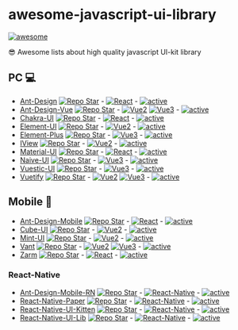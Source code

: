 # awesome-javascript-ui-library
[![awesome](https://img.shields.io/static/v1?label=😎&message=awesome&color=blueviolet)]()

😎 Awesome lists about high quality javascript UI-kit library

## PC 💻

- [Ant-Design](https://ant.design/components/overview) [![Repo Star](https://img.shields.io/github/stars/ant-design/ant-design.svg?label=&style=social)](https://github.com/ant-design/ant-design) - [![React](https://img.shields.io/static/v1?label=&message=React&color=blue)]() - [![active](https://img.shields.io/github/last-commit/ant-design/ant-design)]()
- [Ant-Design-Vue](https://antdv.com/components/overview) [![Repo Star](https://img.shields.io/github/stars/vueComponent/ant-design-vue.svg?label=&style=social)](https://github.com/vueComponent/ant-design-vue) - [![Vue2](https://img.shields.io/static/v1?label=&message=Vue2&color=green)]() [![Vue3](https://img.shields.io/static/v1?label=&message=Vue3&color=success)]() - [![active](https://img.shields.io/github/last-commit/vueComponent/ant-design-vue)]()
- [Chakra-UI](https://chakra-ui.com/docs/components) [![Repo Star](https://img.shields.io/github/stars/chakra-ui/chakra-ui.svg?label=&style=social)](https://github.com/chakra-ui/chakra-ui) - [![React](https://img.shields.io/static/v1?label=&message=React&color=blue)]() - [![active](https://img.shields.io/github/last-commit/chakra-ui/chakra-ui)]()
- [Element-UI](https://element.eleme.cn/#/en-US/component/installation) [![Repo Star](https://img.shields.io/github/stars/ElemeFE/element.svg?label=&style=social)](https://github.com/ElemeFE/element) - [![Vue2](https://img.shields.io/static/v1?label=&message=Vue2&color=green)]() - [![active](https://img.shields.io/github/last-commit/ElemeFE/element)]()
- [Element-Plus](https://element-plus.org/en-US/component/button.html) [![Repo Star](https://img.shields.io/github/stars/element-plus/element-plus.svg?label=&style=social)](https://github.com/element-plus/element-plus) - [![Vue3](https://img.shields.io/static/v1?label=&message=Vue3&color=success)]() - [![active](https://img.shields.io/github/last-commit/element-plus/element-plus)]()
- [IView](http://iview.talkingdata.com/#/components/guide/install-en) [![Repo Star](https://img.shields.io/github/stars/iview/iview.svg?label=&style=social)](https://github.com/iview/iview) - [![Vue2](https://img.shields.io/static/v1?label=&message=Vue2&color=green)]() - [![active](https://img.shields.io/github/last-commit/iview/iview)]()
- [Material-UI](https://mui.com/material-ui/getting-started/overview) [![Repo Star](https://img.shields.io/github/stars/mui/material-ui.svg?label=&style=social)](https://github.com/mui/material-ui) - [![React](https://img.shields.io/static/v1?label=&message=React&color=blue)]() - [![active](https://img.shields.io/github/last-commit/mui/material-ui)]()
- [Naive-UI](https://www.naiveui.com/en-US/os-theme/components/button) [![Repo Star](https://img.shields.io/github/stars/tusen-ai/naive-ui.svg?label=&style=social)](https://github.com/tusen-ai/naive-ui) - [![Vue3](https://img.shields.io/static/v1?label=&message=Vue3&color=success)]() - [![active](https://img.shields.io/github/last-commit/tusen-ai/naive-ui)]()
- [Vuestic-UI](https://vuestic.dev/zh) [![Repo Star](https://img.shields.io/github/stars/epicmaxco/vuestic-ui.svg?label=&style=social)](https://github.com/epicmaxco/vuestic-ui) - [![Vue3](https://img.shields.io/static/v1?label=&message=Vue3&color=success)]() - [![active](https://img.shields.io/github/last-commit/epicmaxco/vuestic-ui)]()
- [Vuetify](https://next.vuetifyjs.com/en/components/all/) [![Repo Star](https://img.shields.io/github/stars/vuetifyjs/vuetify.svg?label=&style=social)](https://github.com/vuetifyjs/vuetify) - [![Vue2](https://img.shields.io/static/v1?label=&message=Vue2&color=green)]() [![Vue3](https://img.shields.io/static/v1?label=&message=Vue3&color=success)]() - [![active](https://img.shields.io/github/last-commit/vuetifyjs/vuetify)]()

## Mobile 📱

- [Ant-Design-Mobile](https://mobile.ant.design/components/button) [![Repo Star](https://img.shields.io/github/stars/ant-design/ant-design-mobile.svg?label=&style=social)](https://github.com/ant-design/ant-design-mobile) - [![React](https://img.shields.io/static/v1?label=&message=React&color=blue)]() - [![active](https://img.shields.io/github/last-commit/ant-design/ant-design-mobile)]()
- [Cube-UI](https://didi.github.io/cube-ui/#/en-US/docs/quick-start) [![Repo Star](https://img.shields.io/github/stars/didi/cube-ui.svg?label=&style=social)](https://github.com/didi/cube-ui) - [![Vue2](https://img.shields.io/static/v1?label=&message=Vue2&color=green)]() - [![active](https://img.shields.io/github/last-commit/didi/cube-ui)]()
- [Mint-UI](http://mint-ui.github.io/docs/#/en) [![Repo Star](https://img.shields.io/github/stars/ElemeFE/mint-ui.svg?label=&style=social)](https://github.com/ElemeFE/mint-ui) - [![Vue2](https://img.shields.io/static/v1?label=&message=Vue2&color=green)]() - [![active](https://img.shields.io/github/last-commit/ElemeFE/mint-ui)]()
- [Vant](https://vant-ui.github.io/vant/#/en-US) [![Repo Star](https://img.shields.io/github/stars/youzan/vant.svg?label=&style=social)](https://github.com/youzan/vant) - [![Vue2](https://img.shields.io/static/v1?label=&message=Vue2&color=green)]() [![Vue3](https://img.shields.io/static/v1?label=&message=Vue3&color=success)]() - [![active](https://img.shields.io/github/last-commit/youzan/vant)]()
- [Zarm](https://zarm.design/#/components/button) [![Repo Star](https://img.shields.io/github/stars/ZhongAnTech/zarm.svg?label=&style=social)](https://github.com/ZhongAnTech/zarm) - [![React](https://img.shields.io/static/v1?label=&message=React&color=blue)]() - [![active](https://img.shields.io/github/last-commit/ZhongAnTech/zarm)]()

### React-Native

- [Ant-Design-Mobile-RN](https://rn.mobile.ant.design/docs/react/introduce) [![Repo Star](https://img.shields.io/github/stars/ant-design/ant-design-mobile-rn.svg?label=&style=social)](https://github.com/ant-design/ant-design-mobile-rn) - [![React-Native](https://img.shields.io/static/v1?label=&message=React-Native&color=blue)]() - [![active](https://img.shields.io/github/last-commit/ant-design/ant-design-mobile-rn)]()
- [React-Native-Paper](https://reactnativepaper.com) [![Repo Star](https://img.shields.io/github/stars/callstack/react-native-paper.svg?label=&style=social)](https://github.com/callstack/react-native-paper) - [![React-Native](https://img.shields.io/static/v1?label=&message=React-Native&color=blue)]() - [![active](https://img.shields.io/github/last-commit/callstack/react-native-paper)]()
- [React-Native-UI-Kitten](https://akveo.github.io/react-native-ui-kitten) [![Repo Star](https://img.shields.io/github/stars/akveo/react-native-ui-kitten.svg?label=&style=social)](https://github.com/akveo/react-native-ui-kitten) - [![React-Native](https://img.shields.io/static/v1?label=&message=React-Native&color=blue)]() - [![active](https://img.shields.io/github/last-commit/akveo/react-native-ui-kitten)]()
- [React-Native-UI-Lib](https://wix.github.io/react-native-ui-lib) [![Repo Star](https://img.shields.io/github/stars/wix/react-native-ui-lib.svg?label=&style=social)](https://github.com/wix/react-native-ui-lib) - [![React-Native](https://img.shields.io/static/v1?label=&message=React-Native&color=blue)]() - [![active](https://img.shields.io/github/last-commit/wix/react-native-ui-lib)]()
